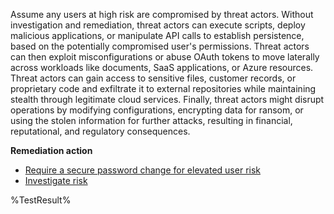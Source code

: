 Assume any users at high risk are compromised by threat actors. Without investigation and remediation, threat actors can execute scripts, deploy malicious applications, or manipulate API calls to establish persistence, based on the potentially compromised user's permissions. Threat actors can then exploit misconfigurations or abuse OAuth tokens to move laterally across workloads like documents, SaaS applications, or Azure resources. Threat actors can gain access to sensitive files, customer records, or proprietary code and exfiltrate it to external repositories while maintaining stealth through legitimate cloud services. Finally, threat actors might disrupt operations by modifying configurations, encrypting data for ransom, or using the stolen information for further attacks, resulting in financial, reputational, and regulatory consequences.

**Remediation action**

- [Require a secure password change for elevated user risk](https://learn.microsoft.com/entra/identity/conditional-access/policy-risk-based-user?wt.mc_id=zerotrustrecommendations_automation_content_cnl_csasci)
- [Investigate risk](https://learn.microsoft.com/entra/id-protection/howto-identity-protection-investigate-risk?wt.mc_id=zerotrustrecommendations_automation_content_cnl_csasci)
<!--- Results --->
%TestResult%

